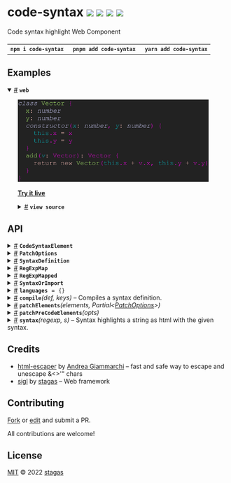 <h1>
code-syntax <a href="https://npmjs.org/package/code-syntax"><img src="https://img.shields.io/badge/npm-v4.0.0-F00.svg?colorA=000"/></a> <a href="src"><img src="https://img.shields.io/badge/loc-519-FFF.svg?colorA=000"/></a> <a href="https://cdn.jsdelivr.net/npm/code-syntax@4.0.0/dist/code-syntax.min.js"><img src="https://img.shields.io/badge/brotli-16.4K-333.svg?colorA=000"/></a> <a href="LICENSE"><img src="https://img.shields.io/badge/license-MIT-F0B.svg?colorA=000"/></a>
</h1>

<p></p>

Code syntax highlight Web Component

<h4>
<table><tr><td title="Triple click to select and copy paste">
<code>npm i code-syntax </code>
</td><td title="Triple click to select and copy paste">
<code>pnpm add code-syntax </code>
</td><td title="Triple click to select and copy paste">
<code>yarn add code-syntax</code>
</td></tr></table>
</h4>

## Examples

<details id="example$web" title="web" open><summary><span><a href="#example$web">#</a></span>  <code><strong>web</strong></code></summary>  <ul><p></p>  <a href="https://stagas.github.io/code-syntax/example/web.html"><img width="436.57142857142856" src="example/web.png"></img>  <p><strong>Try it live</strong></p></a>    <details id="source$web" title="web source code" ><summary><span><a href="#source$web">#</a></span>  <code><strong>view source</strong></code></summary>  <a href="example/web.ts">example/web.ts</a>  <p>

```ts
import 'plenty-themes/cobalt2.css'
import 'plenty-themes/laser.css'
import 'code-syntax/themes/default.css'

import { CodeSyntaxElement, languages } from 'code-syntax'
import js from 'code-syntax/languages/js'

customElements.define('code-syntax', CodeSyntaxElement)

languages.js = js // can also be import(code-syntax.) directly

document.body.innerHTML = `
<code-syntax id="demo" style="display:inline-flex;" language="js" theme="laser">class Vector {
  x: number
  y: number
  constructor(x: number, y: number) {
    this.x = x
    this.y = y
  }
  add(v: Vector): Vector {
    return new Vector(this.x + v.x, this.y + v.y)
  }
}
</code-syntax>
`
```

</p>
</details></ul></details>

## API

<p>  <details id="CodeSyntaxElement$12" title="Class" ><summary><span><a href="#CodeSyntaxElement$12">#</a></span>  <code><strong>CodeSyntaxElement</strong></code>    </summary>  <a href="src/element.ts#L45">src/element.ts#L45</a>  <ul>        <p>  <details id="constructor$13" title="Constructor" ><summary><span><a href="#constructor$13">#</a></span>  <code><strong>constructor</strong></code><em>()</em>    </summary>    <ul>    <p>  <details id="new CodeSyntaxElement$14" title="ConstructorSignature" ><summary><span><a href="#new CodeSyntaxElement$14">#</a></span>  <code><strong>new CodeSyntaxElement</strong></code><em>()</em>    </summary>    <ul><p><a href="#CodeSyntaxElement$12">CodeSyntaxElement</a></p>        </ul></details></p>    </ul></details><details id="codeHTML$20" title="Property" ><summary><span><a href="#codeHTML$20">#</a></span>  <code><strong>codeHTML</strong></code>    </summary>  <a href="src/element.ts#L53">src/element.ts#L53</a>  <ul><p>string</p>        </ul></details><details id="codeRawText$21" title="Property" ><summary><span><a href="#codeRawText$21">#</a></span>  <code><strong>codeRawText</strong></code>    </summary>  <a href="src/element.ts#L54">src/element.ts#L54</a>  <ul><p>string</p>        </ul></details><details id="codeRef$19" title="Property" ><summary><span><a href="#codeRef$19">#</a></span>  <code><strong>codeRef</strong></code>    </summary>  <a href="src/element.ts#L52">src/element.ts#L52</a>  <ul><p><span>HTMLElement</span></p>        </ul></details><details id="highlight$22" title="Property" ><summary><span><a href="#highlight$22">#</a></span>  <code><strong>highlight</strong></code>    </summary>  <a href="src/element.ts#L55">src/element.ts#L55</a>  <ul><p><details id="__type$23" title="Function" ><summary><span><a href="#__type$23">#</a></span>  <em>(s)</em>    </summary>    <ul>    <p>    <details id="s$25" title="Parameter" ><summary><span><a href="#s$25">#</a></span>  <code><strong>s</strong></code>    </summary>    <ul><p>string</p>        </ul></details>  <p><strong></strong><em>(s)</em>  &nbsp;=&gt;  <ul>string</ul></p></p>    </ul></details></p>        </ul></details><details id="language$16" title="Property" ><summary><span><a href="#language$16">#</a></span>  <code><strong>language</strong></code>  <span><span>&nbsp;=&nbsp;</span>  <code>$.String</code></span>  </summary>  <a href="src/element.ts#L48">src/element.ts#L48</a>  <ul><p>undefined | string</p>        </ul></details><details id="onTextContent$26" title="Property" ><summary><span><a href="#onTextContent$26">#</a></span>  <code><strong>onTextContent</strong></code>    </summary>  <a href="src/element.ts#L56">src/element.ts#L56</a>  <ul><p><details id="__type$27" title="Function" ><summary><span><a href="#__type$27">#</a></span>  <em>(textContent)</em>    </summary>    <ul>    <p>    <details id="textContent$29" title="Parameter" ><summary><span><a href="#textContent$29">#</a></span>  <code><strong>textContent</strong></code>    </summary>    <ul><p>string</p>        </ul></details>  <p><strong></strong><em>(textContent)</em>  &nbsp;=&gt;  <ul>void</ul></p></p>    </ul></details></p>        </ul></details><details id="onmounted$42" title="Property" ><summary><span><a href="#onmounted$42">#</a></span>  <code><strong>onmounted</strong></code>    </summary>    <ul><p><span>EventHandler</span>&lt;<a href="#CodeSyntaxElement$12">CodeSyntaxElement</a>, <span>CustomEvent</span>&lt;any&gt;&gt;</p>        </ul></details><details id="onunmounted$43" title="Property" ><summary><span><a href="#onunmounted$43">#</a></span>  <code><strong>onunmounted</strong></code>    </summary>    <ul><p><span>EventHandler</span>&lt;<a href="#CodeSyntaxElement$12">CodeSyntaxElement</a>, <span>CustomEvent</span>&lt;any&gt;&gt;</p>        </ul></details><details id="root$15" title="Property" ><summary><span><a href="#root$15">#</a></span>  <code><strong>root</strong></code>  <span><span>&nbsp;=&nbsp;</span>  <code>...</code></span>  </summary>  <a href="src/element.ts#L46">src/element.ts#L46</a>  <ul><p><span>ShadowRoot</span></p>        </ul></details><details id="syntax$18" title="Property" ><summary><span><a href="#syntax$18">#</a></span>  <code><strong>syntax</strong></code>    </summary>  <a href="src/element.ts#L51">src/element.ts#L51</a>  <ul><p><a href="#SyntaxOrImport$8">SyntaxOrImport</a></p>        </ul></details><details id="theme$17" title="Property" ><summary><span><a href="#theme$17">#</a></span>  <code><strong>theme</strong></code>  <span><span>&nbsp;=&nbsp;</span>  <code>$.String</code></span>  </summary>  <a href="src/element.ts#L49">src/element.ts#L49</a>  <ul><p>undefined | string</p>        </ul></details><details id="mounted$30" title="Method" ><summary><span><a href="#mounted$30">#</a></span>  <code><strong>mounted</strong></code><em>($)</em>    </summary>  <a href="src/element.ts#L58">src/element.ts#L58</a>  <ul>    <p>    <details id="$$32" title="Parameter" ><summary><span><a href="#$$32">#</a></span>  <code><strong>$</strong></code>    </summary>    <ul><p><span>Context</span>&lt;<a href="#CodeSyntaxElement$12">CodeSyntaxElement</a> &amp; <span>JsxContext</span>&lt;<a href="#CodeSyntaxElement$12">CodeSyntaxElement</a>&gt; &amp; <span>Omit</span>&lt;{<p>    <details id="ctor$36" title="Parameter" ><summary><span><a href="#ctor$36">#</a></span>  <code><strong>ctor</strong></code>    </summary>    <ul><p><span>Class</span>&lt;<a href="#T$35">T</a>&gt;</p>        </ul></details>  <p><strong></strong>&lt;<span>T</span>&gt;<em>(ctor)</em>  &nbsp;=&gt;  <ul><span>CleanClass</span>&lt;<a href="#T$35">T</a>&gt;</ul></p>  <details id="ctx$40" title="Parameter" ><summary><span><a href="#ctx$40">#</a></span>  <code><strong>ctx</strong></code>    </summary>    <ul><p><a href="#T$39">T</a> | <span>Class</span>&lt;<a href="#T$39">T</a>&gt;</p>        </ul></details>  <p><strong></strong>&lt;<span>T</span>&gt;<em>(ctx)</em>  &nbsp;=&gt;  <ul><span>Wrapper</span>&lt;<a href="#T$39">T</a>&gt;</ul></p></p>} &amp; <span>__module</span> &amp; {}, <code>"transition"</code>&gt;&gt;</p>        </ul></details>  <p><strong>mounted</strong><em>($)</em>  &nbsp;=&gt;  <ul>void</ul></p></p>    </ul></details></p></ul></details><details id="PatchOptions$53" title="Interface" ><summary><span><a href="#PatchOptions$53">#</a></span>  <code><strong>PatchOptions</strong></code>    </summary>  <a href="src/util.ts#L3">src/util.ts#L3</a>  <ul>        <p>  <details id="theme$54" title="Property" ><summary><span><a href="#theme$54">#</a></span>  <code><strong>theme</strong></code>    </summary>  <a href="src/util.ts#L4">src/util.ts#L4</a>  <ul><p>string</p>        </ul></details><details id="getLanguage$55" title="Method" ><summary><span><a href="#getLanguage$55">#</a></span>  <code><strong>getLanguage</strong></code><em>(el)</em>    </summary>  <a href="src/util.ts#L5">src/util.ts#L5</a>  <ul>    <p>    <details id="el$57" title="Parameter" ><summary><span><a href="#el$57">#</a></span>  <code><strong>el</strong></code>    </summary>    <ul><p><span>Element</span></p>        </ul></details>  <p><strong>getLanguage</strong><em>(el)</em>  &nbsp;=&gt;  <ul>string</ul></p></p>    </ul></details></p></ul></details><details id="SyntaxDefinition$5" title="Interface" ><summary><span><a href="#SyntaxDefinition$5">#</a></span>  <code><strong>SyntaxDefinition</strong></code>    </summary>  <a href="src/syntax.ts#L6">src/syntax.ts#L6</a>  <ul>        </ul></details><details id="RegExpMap$44" title="TypeAlias" ><summary><span><a href="#RegExpMap$44">#</a></span>  <code><strong>RegExpMap</strong></code>    </summary>  <a href="src/syntax.ts#L3">src/syntax.ts#L3</a>  <ul><p><span>Record</span>&lt;string, <a href="#RegExpMapped$1">RegExpMapped</a>&gt;</p>        </ul></details><details id="RegExpMapped$1" title="TypeAlias" ><summary><span><a href="#RegExpMapped$1">#</a></span>  <code><strong>RegExpMapped</strong></code>    </summary>  <a href="src/syntax.ts#L4">src/syntax.ts#L4</a>  <ul><p><span>RegExp</span> &amp; {<p>  <details id="keys$4" title="Property" ><summary><span><a href="#keys$4">#</a></span>  <code><strong>keys</strong></code>    </summary>  <a href="src/syntax.ts#L4">src/syntax.ts#L4</a>  <ul><p><span>Set</span>&lt;string&gt;</p>        </ul></details><details id="map$3" title="Property" ><summary><span><a href="#map$3">#</a></span>  <code><strong>map</strong></code>    </summary>  <a href="src/syntax.ts#L4">src/syntax.ts#L4</a>  <ul><p><a href="#RegExpMap$44">RegExpMap</a></p>        </ul></details></p>}</p>        </ul></details><details id="SyntaxOrImport$8" title="TypeAlias" ><summary><span><a href="#SyntaxOrImport$8">#</a></span>  <code><strong>SyntaxOrImport</strong></code>    </summary>  <a href="src/syntax.ts#L10">src/syntax.ts#L10</a>  <ul><p><a href="#SyntaxDefinition$5">SyntaxDefinition</a> | <span>Promise</span>&lt;{<p>  <details id="default$10" title="Property" ><summary><span><a href="#default$10">#</a></span>  <code><strong>default</strong></code>    </summary>  <a href="src/syntax.ts#L10">src/syntax.ts#L10</a>  <ul><p><a href="#SyntaxDefinition$5">SyntaxDefinition</a></p>        </ul></details></p>}&gt;</p>        </ul></details><details id="languages$11" title="Variable" ><summary><span><a href="#languages$11">#</a></span>  <code><strong>languages</strong></code>  <span><span>&nbsp;=&nbsp;</span>  <code>{}</code></span>  </summary>  <a href="src/element.ts#L8">src/element.ts#L8</a>  <ul><p><span>Record</span>&lt;string, <a href="#SyntaxOrImport$8">SyntaxOrImport</a>&gt;</p>        </ul></details><details id="compile$45" title="Function" ><summary><span><a href="#compile$45">#</a></span>  <code><strong>compile</strong></code><em>(def, keys)</em>     &ndash; Compiles a syntax definition.</summary>  <a href="src/syntax.ts#L24">src/syntax.ts#L24</a>  <ul>    <p>  <p>

```js
const r = await compile({
  foo: /[a-z]/,
  bar: /[0-9]/,
})
```

</p>
  <details id="def$47" title="Parameter" ><summary><span><a href="#def$47">#</a></span>  <code><strong>def</strong></code>     &ndash; The syntax definition to compile. Can be a promise returned by <code>import()</code>.
</summary>    <ul><p><a href="#SyntaxOrImport$8">SyntaxOrImport</a></p>        </ul></details><details id="keys$48" title="Parameter" ><summary><span><a href="#keys$48">#</a></span>  <code><strong>keys</strong></code>  <span><span>&nbsp;=&nbsp;</span>  <code>...</code></span>  </summary>    <ul><p><span>Set</span>&lt;string&gt;</p>        </ul></details>  <p><strong>compile</strong><em>(def, keys)</em>  &nbsp;=&gt;  <ul><span>Promise</span>&lt;<a href="#RegExpMapped$1">RegExpMapped</a>&gt;</ul></p></p>    </ul></details><details id="patchElements$58" title="Function" ><summary><span><a href="#patchElements$58">#</a></span>  <code><strong>patchElements</strong></code><em>(elements, <span>Partial</span>&lt;<a href="#PatchOptions$53">PatchOptions</a>&gt;)</em>    </summary>  <a href="src/util.ts#L8">src/util.ts#L8</a>  <ul>    <p>    <details id="elements$60" title="Parameter" ><summary><span><a href="#elements$60">#</a></span>  <code><strong>elements</strong></code>    </summary>    <ul><p><span>Element</span>  []</p>        </ul></details><span>Partial</span>&lt;<a href="#PatchOptions$53">PatchOptions</a>&gt;  <p><strong>patchElements</strong><em>(elements, <span>Partial</span>&lt;<a href="#PatchOptions$53">PatchOptions</a>&gt;)</em>  &nbsp;=&gt;  <ul>void</ul></p></p>    </ul></details><details id="patchPreCodeElements$62" title="Function" ><summary><span><a href="#patchPreCodeElements$62">#</a></span>  <code><strong>patchPreCodeElements</strong></code><em>(opts)</em>    </summary>  <a href="src/util.ts#L27">src/util.ts#L27</a>  <ul>    <p>    <details id="opts$64" title="Parameter" ><summary><span><a href="#opts$64">#</a></span>  <code><strong>opts</strong></code>    </summary>    <ul><p><span>Partial</span>&lt;<a href="#PatchOptions$53">PatchOptions</a>&gt;</p>        </ul></details>  <p><strong>patchPreCodeElements</strong><em>(opts)</em>  &nbsp;=&gt;  <ul>void</ul></p></p>    </ul></details><details id="syntax$49" title="Function" ><summary><span><a href="#syntax$49">#</a></span>  <code><strong>syntax</strong></code><em>(regexp, s)</em>     &ndash; Syntax highlights a string as html with the given syntax.</summary>  <a href="src/syntax.ts#L68">src/syntax.ts#L68</a>  <ul>    <p>  <p>

```js
const regexp = await compile({
  foo: /[a-z]+/,
  bar: [
    /[0-9]+/,
    {
      bar: /[0-5]+/,
    },
  ],
})
const html = syntax(regexp, 'hello 123 789 world')
```

</p>
  <details id="regexp$51" title="Parameter" ><summary><span><a href="#regexp$51">#</a></span>  <code><strong>regexp</strong></code>     &ndash; The syntax definition returned by <code>compile()</code></summary>    <ul><p><span>RegExp</span> | <a href="#RegExpMapped$1">RegExpMapped</a></p>        </ul></details><details id="s$52" title="Parameter" ><summary><span><a href="#s$52">#</a></span>  <code><strong>s</strong></code>     &ndash; The string to highlight.
</summary>    <ul><p>string</p>        </ul></details>  <p><strong>syntax</strong><em>(regexp, s)</em>  &nbsp;=&gt;  <ul>string</ul></p></p>    </ul></details></p>

## Credits

- [html-escaper](https://npmjs.org/package/html-escaper) by [Andrea Giammarchi](https://github.com/WebReflection) &ndash; fast and safe way to escape and unescape &<>'" chars
- [sigl](https://npmjs.org/package/sigl) by [stagas](https://github.com/stagas) &ndash; Web framework

## Contributing

[Fork](https://github.com/stagas/code-syntax/fork) or [edit](https://github.dev/stagas/code-syntax) and submit a PR.

All contributions are welcome!

## License

<a href="LICENSE">MIT</a> &copy; 2022 [stagas](https://github.com/stagas)
